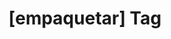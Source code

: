 ---
article_id: 0
description: List of articles under [empaquetar] tag.
image: http://huntingbears.com.ve/static/img/site/mstile-310x310.png
layout: tag
slug: empaquetar
title: '[empaquetar] Tag'
---